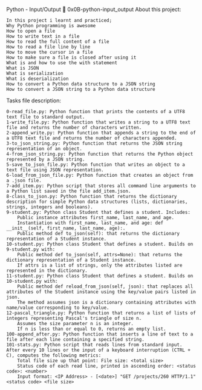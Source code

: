 Python - Input/Output 📃 0x0B-python-input_output
About this project:

    In this project i learnt and practiced;
    Why Python programming is awesome
    How to open a file
    How to write text in a file
    How to read the full content of a file
    How to read a file line by line
    How to move the cursor in a file
    How to make sure a file is closed after using it
    What is and how to use the with statement
    What is JSON
    What is serialization
    What is deserialization
    How to convert a Python data structure to a JSON string
    How to convert a JSON string to a Python data structure

Tasks file description:

    0-read_file.py: Python function that prints the contents of a UTF8 text file to standard output.
    1-write_file.py: Python function that writes a string to a UTF8 text file and returns the number of characters written.
    2-append_write.py: Python function that appends a string to the end of a UTF8 text file and returns the number of characters appended.
    3-to_json_string.py: Python function that returns the JSON string representation of an object.
    4-from_json_string.py: Python function that returns the Python object represented by a JSON string.
    5-save_to_json_file.py: Python function that writes an object to a text file using JSON representation.
    6-load_from_json_file.py: Python function that creates an object from a .json file.
    7-add_item.py: Python script that stores all command line arguments to a Python list saved in the file add_item.json.
    8-class_to_json.py: Python function that returns the dictionary description for simple Python data structures (lists, dictionaries, strings, integers and booleans).
    9-student.py: Python class Student that defines a student. Includes:
        Public instance attributes first_name, last_name, and age.
        Instantiation with first_name, last_name, and age: def __init__(self, first_name, last_name, age):.
        Public method def to_json(self): that returns the dictionary representation of a Student instance.
    10-student.py: Python class Student that defines a student. Builds on 9-student.py with:
        Public method def to_json(self, attrs=None): that returns the dictionary representation of a Student instance.
        If attrs is a list of strings, only the attributes listed are represented in the dictionary.
    11-student.py: Python class Student that defines a student. Builds on 10-student.py with:
        Public method def reload_from_json(self, json): that replaces all attributes of the Student instance using the key/value pairs listed in json.
        The method assumes json is a dictionary containing attributes with name/value corresponding to key/value.
    12-pascal_triangle.py: Python function that returns a list of lists of integers representing Pascal's triangle of size n.
        Assumes the size parameter n is an integer.
        If n is less than or equal to 0, returns an empty list.
    100-append_after.py: Python function that inserts a line of text to a file after each line containing a specified string.
    101-stats.py: Python script that reads lines from standard input. After every 10 lines or the input of a keyboard interruption (CTRL + C), computes the following metrics:
        Total file size up that point: File size: <total size>
        Status code of each read line, printed in ascending order: <status code>: <number>
        Input format: <IP Address> - [<date>] "GET /projects/260 HTTP/1.1" <status code> <file size>
